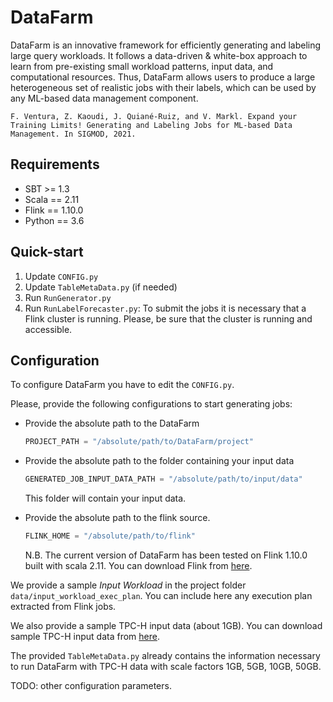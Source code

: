 # DataFarm

DataFarm is an innovative framework for efficiently generating and labeling large query workloads. 
It follows a data-driven & white-box approach to learn from pre-existing small workload patterns, input data, and computational resources. 
Thus, DataFarm allows users to produce a large heterogeneous set of realistic jobs with their labels, which can be used by any ML-based data management component.

```F. Ventura, Z. Kaoudi, J. Quiané-Ruiz, and V. Markl. Expand your Training Limits! Generating and Labeling Jobs for ML-based Data Management. In SIGMOD, 2021.```

## Requirements

- SBT >= 1.3 
- Scala == 2.11
- Flink == 1.10.0
- Python == 3.6

## Quick-start

1. Update `CONFIG.py`
2. Update `TableMetaData.py` (if needed)
3. Run `RunGenerator.py` 
4. Run `RunLabelForecaster.py`: To submit the jobs it is necessary that a Flink cluster is running. Please, be sure that the cluster is running and accessible.

## Configuration
To configure DataFarm you have to edit the `CONFIG.py`.

Please, provide the following configurations to start generating jobs:

- Provide the absolute path to the DataFarm
    ```Python
    PROJECT_PATH = "/absolute/path/to/DataFarm/project"
    ```

- Provide the absolute path to the folder containing your input data
    ```Python
    GENERATED_JOB_INPUT_DATA_PATH = "/absolute/path/to/input/data" 
    ```
    This folder will contain your input data.
    
- Provide the absolute path to the flink source.
    ```Python
    FLINK_HOME = "/absolute/path/to/flink"
    ```
    N.B. The current version of DataFarm has been tested on Flink 1.10.0 built with scala 2.11. You can download Flink from [here](https://archive.apache.org/dist/flink/flink-1.10.0/flink-1.10.0-bin-scala_2.11.tgz).
    
We provide a sample _Input Workload_ in the project folder `data/input_workload_exec_plan`. 
You can include here any execution plan extracted from Flink jobs.

We also provide a sample TPC-H input data (about 1GB).
You can download sample TPC-H input data from [here](https://www.kaggle.com/fven7u/tpch-1gb).

The provided `TableMetaData.py` already contains the information necessary to run DataFarm with TPC-H data with scale factors 1GB, 5GB, 10GB, 50GB.

TODO: other configuration parameters.
